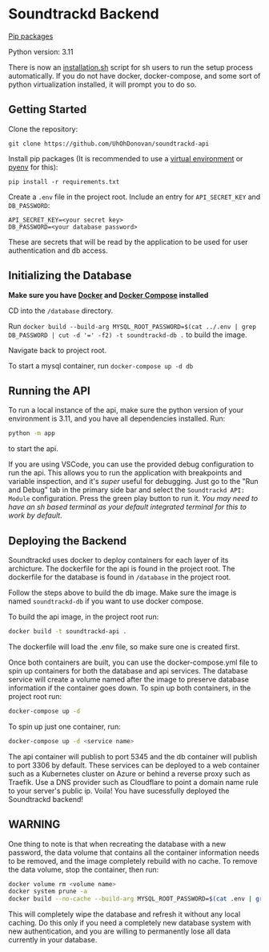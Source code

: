 # Soundtrackd Backend

[Pip packages](requirements.txt)

Python version: 3.11

There is now an [installation.sh](installation.sh) script for sh users to run the setup process automatically. If you do not have docker, docker-compose, and some sort of python virtualization installed, it will prompt you to do so.

## Getting Started

Clone the repository:

```git clone https://github.com/UhOhDonovan/soundtrackd-api```

Install pip packages (It is recommended to use a [virtual environment](https://docs.python.org/3/library/venv.html) or [pyenv](https://github.com/pyenv/pyenv) for this):

```pip install -r requirements.txt```

Create a `.env` file in the project root. Include an entry for `API_SECRET_KEY` and `DB_PASSWORD`:

```.env
API_SECRET_KEY=<your secret key>
DB_PASSWORD=<your database password>
```

These are secrets that will be read by the application to be used for user authentication and db access.

## Initializing the Database

**Make sure you have [Docker](https://docs.docker.com/get-docker) and [Docker Compose](https://docs.docker.com/compose/install) installed**

CD into the `/database` directory.

Run `docker build --build-arg MYSQL_ROOT_PASSWORD=$(cat ../.env | grep DB_PASSWORD | cut -d '=' -f2) -t soundtrackd-db .` to build the image.

Navigate back to project root.

To start a mysql container, run `docker-compose up -d db`

## Running the API

To run a local instance of the api, make sure the python version of your environment is 3.11, and you have all dependencies installed. Run:

```sh
python -m app
```

to start the api.

If you are using VSCode, you can use the provided debug configuration to run the api. This allows you to run the application with breakpoints and variable inspection, and it's *super* useful for debugging. Just go to the "Run and Debug" tab in the primary side bar and select the `Soundtrackd API: Module` configuration. Press the green play button to run it. *You may need to have an sh based terminal as your default integrated terminal for this to work by default*.

## Deploying the Backend

Soundtrackd uses docker to deploy containers for each layer of its archicture. The dockerfile for the api is found in the project root. The dockerfile for the database is found in `/database` in the project root.

Follow the steps above to build the db image. Make sure the image is named `soundtrackd-db` if you want to use docker compose.

To build the api image, in the project root run:

```sh
docker build -t soundtrackd-api .
```

The dockerfile will load the .env file, so make sure one is created first.

Once both containers are built, you can use the docker-compose.yml file to spin up containers for both the database and api services. The database service will create a volume named after the image to preserve database information if the container goes down. To spin up both containers, in the project root run:

```sh
docker-compose up -d
```

To spin up just one container, run:

```sh
docker-compose up -d <service name>
```

The api container will publish to port 5345 and the db container will publish to port 3306 by default. These services can be deployed to a web container such as a Kubernetes cluster on Azure or behind a reverse proxy such as Traefik. Use a DNS provider such as Cloudflare to point a domain name rule to your server's public ip. Voila! You have sucessfully deployed the Soundtrackd backend!

## WARNING

One thing to note is that when recreating the database with a new password, the data volume that contains all the container information needs to be removed, and the image completely rebuild with no cache. To remove the data volume, stop the container, then run:

```sh
docker volume rm <volume name>
docker system prune -a
docker build --no-cache --build-arg MYSQL_ROOT_PASSWORD=$(cat .env | grep DB_PASSWORD | cut -d '=' -f2) -t soundtrackd-db ./database
```

This will completely wipe the database and refresh it without any local caching. Do this only if you need a completely new database system with new authentication, and you are willing to permanently lose all data currently in your database.
